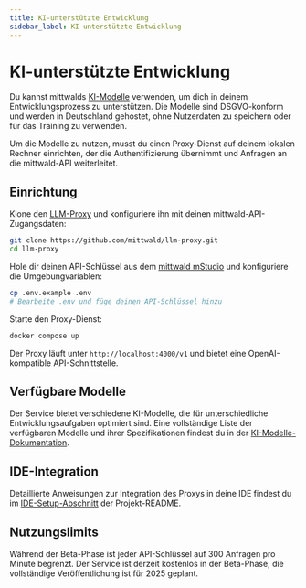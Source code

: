 ```yaml
---
title: KI-unterstützte Entwicklung
sidebar_label: KI-unterstützte Entwicklung
---
```


# KI-unterstützte Entwicklung

Du kannst mittwalds [KI-Modelle](/platform/aihosting) verwenden, um dich in deinem Entwicklungsprozess zu unterstützen. Die Modelle sind DSGVO-konform und werden in Deutschland gehostet, ohne Nutzerdaten zu speichern oder für das Training zu verwenden.

Um die Modelle zu nutzen, musst du einen Proxy-Dienst auf deinem lokalen Rechner einrichten, der die Authentifizierung übernimmt und Anfragen an die mittwald-API weiterleitet.

## Einrichtung

Klone den [LLM-Proxy](https://github.com/mittwald/llm-proxy) und konfiguriere ihn mit deinen mittwald-API-Zugangsdaten:

```bash
git clone https://github.com/mittwald/llm-proxy.git
cd llm-proxy
```

Hole dir deinen API-Schlüssel aus dem [mittwald mStudio](https://studio.mittwald.de) und konfiguriere die Umgebungvariablen:

```bash
cp .env.example .env
# Bearbeite .env und füge deinen API-Schlüssel hinzu
```

Starte den Proxy-Dienst:

```bash
docker compose up
```

Der Proxy läuft unter `http://localhost:4000/v1` und bietet eine OpenAI-kompatible API-Schnittstelle.

## Verfügbare Modelle

Der Service bietet verschiedene KI-Modelle, die für unterschiedliche Entwicklungsaufgaben optimiert sind. Eine vollständige Liste der verfügbaren Modelle und ihrer Spezifikationen findest du in der [KI-Modelle-Dokumentation](/platform/aihosting/models).

## IDE-Integration

Detaillierte Anweisungen zur Integration des Proxys in deine IDE findest du im [IDE-Setup-Abschnitt](https://github.com/mittwald/llm-proxy#ide-setup) der Projekt-README.

## Nutzungslimits

Während der Beta-Phase ist jeder API-Schlüssel auf 300 Anfragen pro Minute begrenzt. Der Service ist derzeit kostenlos in der Beta-Phase, die vollständige Veröffentlichung ist für 2025 geplant.
